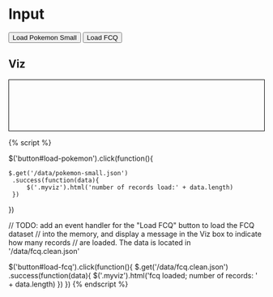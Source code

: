# Input

<button id="load-pokemon">Load Pokemon Small</button>
<button id="load-fcq">Load FCQ</button>

## Viz

<div class="myviz" style="width:100%; height:100px; border: 1px black solid;">
</div>

{% script %}

$('button#load-pokemon').click(function(){    

    $.get('/data/pokemon-small.json')
     .success(function(data){
         $('.myviz').html('number of records load:' + data.length)
     })
})

// TODO: add an event handler for the "Load FCQ" button to load the FCQ dataset
// into the memory, and display a message in the Viz box to indicate how many records
// are loaded. The data is located in '/data/fcq.clean.json'

$('button#load-fcq').click(function(){
	$.get('/data/fcq.clean.json')
	.success(function(data){
	$('.myviz').html('fcq loaded; number of records: ' + data.length)
	})
})
{% endscript %}
